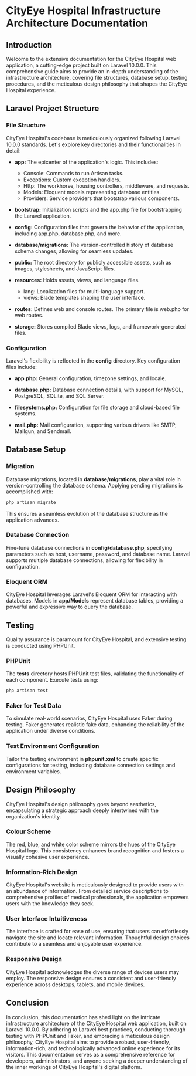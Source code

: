# CityEye Hospital Infrastructure Architecture Documentation

## Introduction

Welcome to the extensive documentation for the CityEye Hospital web application, a cutting-edge project built on Laravel 10.0.0. This comprehensive guide aims to provide an in-depth understanding of the infrastructure architecture, covering file structures, database setup, testing procedures, and the meticulous design philosophy that shapes the CityEye Hospital experience.

## Laravel Project Structure

### File Structure

CityEye Hospital's codebase is meticulously organized following Laravel 10.0.0 standards. Let's explore key directories and their functionalities in detail:

- **app:** The epicenter of the application's logic. This includes:
  - Console: Commands to run Artisan tasks.
  - Exceptions: Custom exception handlers.
  - Http: The workhorse, housing controllers, middleware, and requests.
  - Models: Eloquent models representing database entities.
  - Providers: Service providers that bootstrap various components.

- **bootstrap:** Initialization scripts and the app.php file for bootstrapping the Laravel application.

- **config:** Configuration files that govern the behavior of the application, including app.php, database.php, and more.

- **database/migrations:** The version-controlled history of database schema changes, allowing for seamless updates.

- **public:** The root directory for publicly accessible assets, such as images, stylesheets, and JavaScript files.

- **resources:** Holds assets, views, and language files.
  - lang: Localization files for multi-language support.
  - views: Blade templates shaping the user interface.

- **routes:** Defines web and console routes. The primary file is web.php for web routes.

- **storage:** Stores compiled Blade views, logs, and framework-generated files.

### Configuration

Laravel's flexibility is reflected in the **config** directory. Key configuration files include:

- **app.php:** General configuration, timezone settings, and locale.

- **database.php:** Database connection details, with support for MySQL, PostgreSQL, SQLite, and SQL Server.

- **filesystems.php:** Configuration for file storage and cloud-based file systems.

- **mail.php:** Mail configuration, supporting various drivers like SMTP, Mailgun, and Sendmail.

## Database Setup

### Migration

Database migrations, located in **database/migrations**, play a vital role in version-controlling the database schema. Applying pending migrations is accomplished with:

```bash
php artisan migrate
```

This ensures a seamless evolution of the database structure as the application advances.

### Database Connection

Fine-tune database connections in **config/database.php**, specifying parameters such as host, username, password, and database name. Laravel supports multiple database connections, allowing for flexibility in configuration.

### Eloquent ORM

CityEye Hospital leverages Laravel's Eloquent ORM for interacting with databases. Models in **app/Models** represent database tables, providing a powerful and expressive way to query the database.

## Testing

Quality assurance is paramount for CityEye Hospital, and extensive testing is conducted using PHPUnit.

### PHPUnit

The **tests** directory hosts PHPUnit test files, validating the functionality of each component. Execute tests using:

```bash
php artisan test
```

### Faker for Test Data

To simulate real-world scenarios, CityEye Hospital uses Faker during testing. Faker generates realistic fake data, enhancing the reliability of the application under diverse conditions.

### Test Environment Configuration

Tailor the testing environment in **phpunit.xml** to create specific configurations for testing, including database connection settings and environment variables.

## Design Philosophy

CityEye Hospital's design philosophy goes beyond aesthetics, encapsulating a strategic approach deeply intertwined with the organization's identity.

### Colour Scheme

The red, blue, and white color scheme mirrors the hues of the CityEye Hospital logo. This consistency enhances brand recognition and fosters a visually cohesive user experience.

### Information-Rich Design

CityEye Hospital's website is meticulously designed to provide users with an abundance of information. From detailed service descriptions to comprehensive profiles of medical professionals, the application empowers users with the knowledge they seek.

### User Interface Intuitiveness

The interface is crafted for ease of use, ensuring that users can effortlessly navigate the site and locate relevant information. Thoughtful design choices contribute to a seamless and enjoyable user experience.

### Responsive Design

CityEye Hospital acknowledges the diverse range of devices users may employ. The responsive design ensures a consistent and user-friendly experience across desktops, tablets, and mobile devices.

## Conclusion

In conclusion, this documentation has shed light on the intricate infrastructure architecture of the CityEye Hospital web application, built on Laravel 10.0.0. By adhering to Laravel best practices, conducting thorough testing with PHPUnit and Faker, and embracing a meticulous design philosophy, CityEye Hospital aims to provide a robust, user-friendly, information-rich, and technologically advanced online experience for its visitors. This documentation serves as a comprehensive reference for developers, administrators, and anyone seeking a deeper understanding of the inner workings of CityEye Hospital's digital platform.
